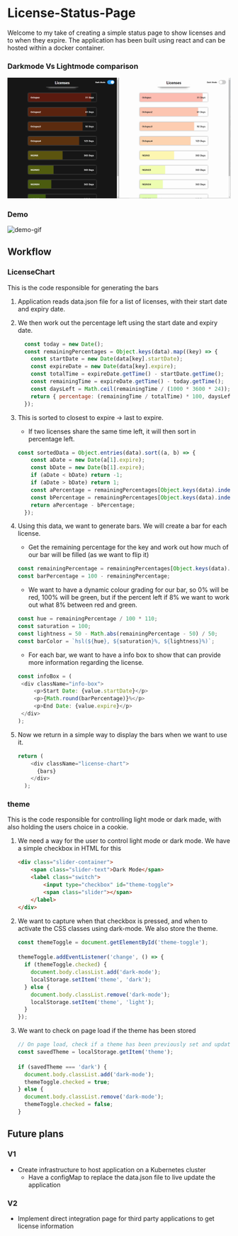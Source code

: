 # License-Status-Page

Welcome to my take of creating a simple status page to show licenses and to when they expire. The application has been built using react and can be hosted within a docker container. 

### Darkmode Vs Lightmode comparison

![comparison](https://github.com/KieranJamess/License-Status-Page/blob/main/assets/DarkModevLightMode.png)

### Demo

![demo-gif](https://github.com/KieranJamess/License-Status-Page/blob/main/assets/demo.gif)

## Workflow

### LicenseChart

This is the code responsible for generating the bars 

1. Application reads data.json file for a list of licenses, with their start date and expiry date. 

2. We then work out the percentage left using the start date and expiry date. 

   ```javascript
     const today = new Date();
     const remainingPercentages = Object.keys(data).map((key) => {
       const startDate = new Date(data[key].startDate);
       const expireDate = new Date(data[key].expire);
       const totalTime = expireDate.getTime() - startDate.getTime();
       const remainingTime = expireDate.getTime() - today.getTime();
       const daysLeft = Math.ceil(remainingTime / (1000 * 3600 * 24));
       return { percentage: (remainingTime / totalTime) * 100, daysLeft };
     });
   ```

3. This is sorted to closest to expire -> last to expire.

   - If two licenses share the same time left, it will then sort in percentage left.

   ```javascript
   const sortedData = Object.entries(data).sort((a, b) => {
       const aDate = new Date(a[1].expire);
       const bDate = new Date(b[1].expire);
       if (aDate < bDate) return -1;
       if (aDate > bDate) return 1;
       const aPercentage = remainingPercentages[Object.keys(data).indexOf(a[0])].percentage;
       const bPercentage = remainingPercentages[Object.keys(data).indexOf(b[0])].percentage;
       return aPercentage - bPercentage;
     });
   ```

4. Using this data, we want to generate bars. We will create a bar for each license.

   - Get the remaining percentage for the key and work out how much of our bar will be filled (as we want to flip it)

   ```javascript
   const remainingPercentage = remainingPercentages[Object.keys(data).indexOf(key)].percentage;
   const barPercentage = 100 - remainingPercentage;
   ```

   - We want to have a dynamic colour grading for our bar, so 0% will be red, 100% will be green, but if the percent left if 8% we want to work out what 8% between red and green.

   ```javascript
   const hue = remainingPercentage / 100 * 110;
   const saturation = 100;
   const lightness = 50 - Math.abs(remainingPercentage - 50) / 50;
   const barColor = `hsl(${hue}, ${saturation}%, ${lightness}%)`;
   ```

   - For each bar, we want to have a info box to show that can provide more information regarding the license. 

   ```javascript
   const infoBox = (
   	<div className="info-box">
   		<p>Start Date: {value.startDate}</p>
   		<p>{Math.round(barPercentage)}%</p>
   		<p>End Date: {value.expire}</p>
   	</div>
   );
   ```

5. Now we return in a simple way to display the bars when we want to use it.

   ```javascript
   return (
       <div className="license-chart">
         {bars}
       </div>
     );
   ```

### theme

This is the code responsible for controlling light mode or dark made, with also holding the users choice in a cookie.

1. We need a way for the user to control light mode or dark mode. We have a simple checkbox in HTML for this

   ```html
   <div class="slider-container">
       <span class="slider-text">Dark Mode</span>
       <label class="switch">
           <input type="checkbox" id="theme-toggle">
           <span class="slider"></span>
       </label>
   </div>
   ```

2. We want to capture when that checkbox is pressed, and when to activate the CSS classes using dark-mode. We also store the theme.

   ```javascript
   const themeToggle = document.getElementById('theme-toggle');
   
   themeToggle.addEventListener('change', () => {
     if (themeToggle.checked) {
       document.body.classList.add('dark-mode');
       localStorage.setItem('theme', 'dark');
     } else {
       document.body.classList.remove('dark-mode');
       localStorage.setItem('theme', 'light');
     }
   });
   ```

3. We want to check on page load if the theme has been stored

   ```javascript
   // On page load, check if a theme has been previously set and update the slider accordingly
   const savedTheme = localStorage.getItem('theme');
   
   if (savedTheme === 'dark') {
     document.body.classList.add('dark-mode');
     themeToggle.checked = true;
   } else {
     document.body.classList.remove('dark-mode');
     themeToggle.checked = false;
   }
   ```

## Future plans

### V1

- Create infrastructure to host application on a Kubernetes cluster
  - Have a configMap to replace the data.json file to live update the application

### V2

- Implement direct integration page for third party applications to get license information